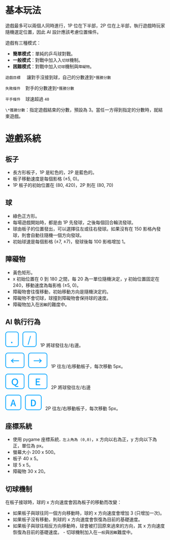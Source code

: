 # 基本玩法

遊戲最多可以兩個人同時進行，1P 位在下半部，2P 位在上半部，執行遊戲時玩家隨機選定位置，因此 AI 設計應該考慮位置條件。

遊戲有三種模式：

- **簡單模式**：單純的乒乓球對戰。
- **一般模式**：對戰中加入入`切球`機制。
- **困難模式**：對戰中加入`切球`機制與`障礙物`。

`遊戲目標` &nbsp;&nbsp;&nbsp; 讓對手沒接到球，自己的分數達到`*獲勝分數`

`失敗條件`&nbsp;&nbsp;&nbsp; 對手的分數達到`*獲勝分數`

`平手條件`&nbsp;&nbsp;&nbsp; 球速超過 `40`

`\*獲勝分數`：指定遊戲結束的分數，預設為 3。當任一方得到指定的分數時，就結束遊戲。

# 遊戲系統

## 板子

- 長方形板子，1P 是紅色的，2P 是藍色的。
- 板子移動速度是每個影格 (±5, 0)。
- 1P 板子的初始位置在 (80, 420)，2P 則在 (80, 70)

## 球

- 綠色正方形。
- 每場遊戲開始時，都是由 1P 先發球，之後每個回合輪流發球。
- 球由板子的位置發出，可以選擇往左或往右發球。如果沒有在 150 影格內發球，則會自動往隨機一個方向發球。
- 初始球速是每個影格 (±7, ±7)，發球後每 100 影格增加 1。

## 障礙物

- 黃色矩形。
- x 初始位置在 0 到 180 之間，每 20 為一單位隨機決定，y 初始位置固定在 240，移動速度為每影格 (±5, 0)。
- 障礙物會往復移動，初始移動方向是隨機決定的。
- 障礙物不會切球，球撞到障礙物會保持球的速度。
- 障礙物加入在`困難`的難度中。

## AI 執行行為

![dot-key](/assets/icons/dot.svg)&nbsp;&nbsp;&nbsp;![dash-key](/assets/icons/slash.svg)&nbsp;&nbsp;&nbsp;1P 將球發往左/右邊。

![left-key](/assets/icons/left.svg)&nbsp;&nbsp;&nbsp;![right-key](/assets/icons/right.svg)&nbsp;&nbsp;&nbsp;1P 往左/右移動板子，每次移動 5px。

![q-key](/assets/icons/q.svg)&nbsp;&nbsp;&nbsp;![e-key](/assets/icons/e.svg)&nbsp;&nbsp;&nbsp;2P 將球發往左/右邊

![A-key](/assets/icons/a.svg)&nbsp;&nbsp;&nbsp;![D-key](/assets/icons/d.svg)&nbsp;&nbsp;&nbsp;2P 往左/右移動板子，每次移動 5px。

## 座標系統

- 使用 pygame 座標系統`，左上角為 (0,0)`，x 方向以右為正，y 方向以下為正，單位為 px。
- 螢幕大小 200 x 500。
- 板子 40 x 5。
- 球 5 x 5。
- 障礙物 30 x 20。

## 切球機制

在板子接球時，球的 x 方向速度會因為板子的移動而改變：

- 如果板子與球往同一個方向移動時，球的 x 方向速度會增加 3 (只增加一次)。
- 如果板子沒有移動，則球的 x 方向速度會恢復為目前的基礎速度。
- 如果板子與球往相反方向移動時，球會被打回原來過來的方向，其 x 方向速度恢復為目前的基礎速度。 - 切球機制加入在`一般`與`困難`難度中。
